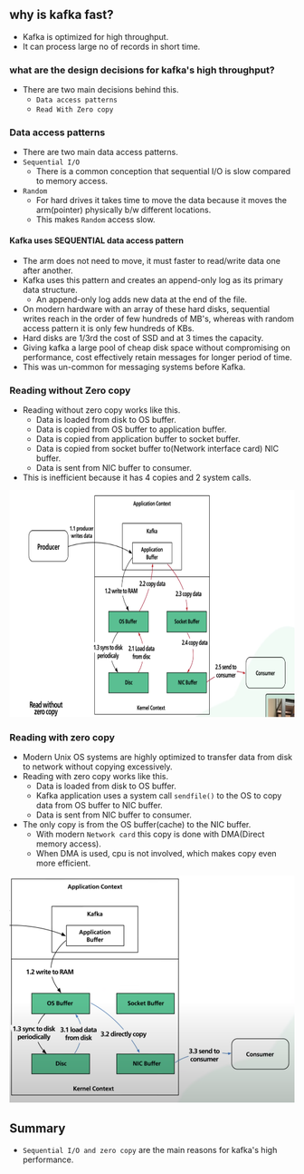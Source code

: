 ## why is kafka fast?

- Kafka is optimized for high throughput.
- It can process large no of records in short time.

### what are the design decisions for kafka's high throughput?

- There are two main decisions behind this.
  - `Data access patterns`
  - `Read With Zero copy`
  
### Data access patterns

- There are two main data access patterns.
- `Sequential I/O`
  - There is a common conception that sequential I/O is slow compared to memory access.
- `Random`
  - For hard drives it takes time to move the data because it moves the arm(pointer) physically b/w different locations.
  - This makes `Random` access slow.

#### Kafka uses SEQUENTIAL data access pattern

- The arm does not need to move, it must faster to read/write data one after another.
- Kafka uses this pattern and creates an append-only log as its primary data structure.
  - An append-only log adds new data at the end of the file.
- On modern hardware with an array of these hard disks, sequential writes reach in the order of few hundreds of MB's,
  whereas with random access pattern it is only few hundreds of KBs.
- Hard disks are 1/3rd the cost of SSD and at 3 times the capacity.
- Giving kafka a large pool of cheap disk space without compromising on performance, cost effectively retain messages
  for longer period of time.
- This was un-common for messaging systems before Kafka.

### Reading without Zero copy

- Reading without zero copy works like this.
  - Data is loaded from disk to OS buffer.
  - Data is copied from OS buffer to application buffer.
  - Data is copied from application buffer to socket buffer.
  - Data is copied from socket buffer to(Network interface card) NIC buffer.
  - Data is sent from NIC buffer to consumer.
- This is inefficient because it has 4 copies and 2 system calls.

  
<img src="../images/without_zero_copy.png" height="400" width="600"/>

### Reading with zero copy

- Modern Unix OS systems are highly optimized to transfer data from disk to network without copying excessively.
- Reading with zero copy works like this.
  - Data is loaded from disk to OS buffer.
  - Kafka application uses a system call `sendfile()` to the OS to copy data from OS buffer to NIC buffer.
  - Data is sent from NIC buffer to consumer.
- The only copy is from the OS buffer(cache) to the NIC buffer.
  - With modern `Network card` this copy is done with DMA(Direct memory access).
  - When DMA is used, cpu is not involved, which makes copy even more efficient.

<img src="../images/with_zero_copy.png" height="400" width="600"/>

## Summary

- `Sequential I/O and zero copy` are the main reasons for kafka's high performance.


